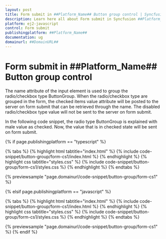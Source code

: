 ```yaml
---
layout: post
title: Form submit in ##Platform_Name## Button group control | Syncfusion
description: Learn here all about Form submit in Syncfusion ##Platform_Name## Button group control of Syncfusion Essential JS 2 and more.
platform: ej2-javascript
control: Form submit 
publishingplatform: ##Platform_Name##
documentation: ug
domainurl: ##DomainURL##
---
```


# Form submit in ##Platform_Name## Button group control

The name attribute of the input element is used to group the radio/checkbox type ButtonGroup. When the radio/checkbox type are grouped in the form, the checked items value attribute will be posted to the server on form submit that can be retrieved through the name. The disabled
radio/checkbox type value will not be sent to the server on form submit.

In the following code snippet, the radio type ButtonGroup is explained with male value as checked. Now, the value that is in checked state will be sent on form submit.

{% if page.publishingplatform == "typescript" %}

 {% tabs %}
{% highlight html tabtitle="index.html" %}
{% include code-snippet/button-group/form-cs1/index.html %}
{% endhighlight %}
{% highlight css tabtitle="styles.css" %}
{% include code-snippet/button-group/form-cs1/styles.css %}
{% endhighlight %}
{% endtabs %}
        
{% previewsample "page.domainurl/code-snippet/button-group/form-cs1" %}

{% elsif page.publishingplatform == "javascript" %}

{% tabs %}
{% highlight html tabtitle="index.html" %}
{% include code-snippet/button-group/form-cs1/index.html %}
{% endhighlight %}
{% highlight css tabtitle="styles.css" %}
{% include code-snippet/button-group/form-cs1/styles.css %}
{% endhighlight %}
{% endtabs %}

{% previewsample "page.domainurl/code-snippet/button-group/form-cs1" %}
{% endif %}